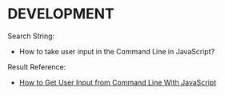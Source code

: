 # DEVELOPMENT

Search String:
- How to take user input in the Command Line in JavaScript?

Result Reference:
- [How to Get User Input from Command Line With JavaScript](https://linuxhint.com/get-user-input-from-command-line-with-javascript/#:~:text=Conclusion-,To%20get%20the%20user%20input%20from%20the%20command%20line%20with,prompts%20the%20user%20for%20input.)

